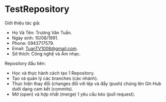 # TestRepository

Giới thiệu tác giả:
- Họ Và Tên: Trương Văn Tuấn.
- Ngày sinh: 10/08/1991.
- Phone: 0943717579.
- Email: TuanTV1008@gmail.com.
- Sở thích: Công nghệ và Âm nhạc.

Repository đầu tiên: 
- Học và thực hành cách tạo 1 Repository.
- Tạo và quản lý các branches (các nhánh).
- Thực hiện thay đổi (changes đối với tệp và đẩy (push) chúng lên Git-Hub dưới dạng cam kết (commits).
- Mở (open) và hợp nhất (merge) 1 yêu cầu kéo (pull request).
